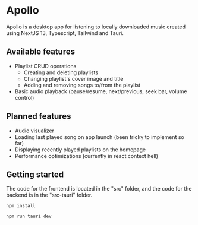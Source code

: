 # Apollo

Apollo is a desktop app for listening to locally downloaded music created using NextJS 13, Typescript, Tailwind and Tauri.

## Available features

- Playlist CRUD operations
  - Creating and deleting playlists
  - Changing playlist's cover image and title
  - Adding and removing songs to/from the playlist
- Basic audio playback (pause/resume, next/previous, seek bar, volume control)

## Planned features

- Audio visualizer
- Loading last played song on app launch (been tricky to implement so far)
- Displaying recently played playlists on the homepage
- Performance optimizations (currently in react context hell)

## Getting started

The code for the frontend is located in the "src" folder, and the code for the backend is in the "src-tauri" folder.

```
npm install
```

```
npm run tauri dev
```
